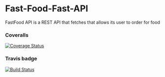 # Fast-Food-Fast-API 
FastFood API is a REST API that fetches that allows its user to order for food

### Coveralls 
[![Coverage Status](https://coveralls.io/repos/github/kevinene91/Fast-Food-Fast-API/badge.svg?branch=ft-get-all-orders-160235028 )](https://coveralls.io/github/kevinene91/Fast-Food-Fast-API?branch=ft-get-all-orders-160235028 )

### Travis badge 
[![Build Status](https://travis-ci.org/kevinene91/Fast-Food-Fast-API.svg?branch=ft-get-all-orders-160235028)](https://travis-ci.org/kevinene91/Fast-Food-Fast-API)

